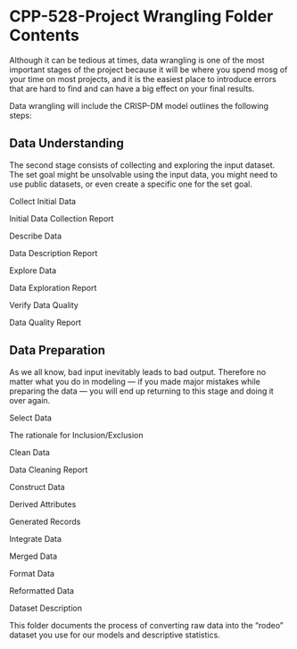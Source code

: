 # CPP-528-Project Wrangling Folder Contents

Although it can be tedious at times, data wrangling is one of the most important stages of the project because it will be where you spend mosg of your time on most projects, and it is the easiest place to introduce errors that are hard to find and can have a big effect on your final results.

Data wrangling will include the CRISP-DM model outlines the following steps:

## Data Understanding

The second stage consists of collecting and exploring the input dataset. The set goal might be unsolvable using the input data, you might need to use public datasets, or even create a specific one for the set goal.

Collect Initial Data

Initial Data Collection Report

Describe Data

Data Description Report

Explore Data

Data Exploration Report

Verify Data Quality

Data Quality Report

## Data Preparation

As we all know, bad input inevitably leads to bad output. Therefore no matter what you do in modeling — if you made major mistakes while preparing the data — you will end up returning to this stage and doing it over again.

Select Data

The rationale for Inclusion/Exclusion

Clean Data

Data Cleaning Report

Construct Data

Derived Attributes

Generated Records

Integrate Data

Merged Data

Format Data

Reformatted Data

Dataset Description

This folder documents the process of converting raw data into the “rodeo” dataset you use for our models and descriptive statistics. 



